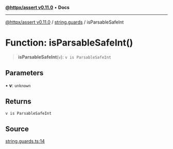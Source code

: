 [**@httpx/assert v0.11.0**](../../README.md) • **Docs**

***

[@httpx/assert v0.11.0](../../README.md) / [string.guards](../README.md) / isParsableSafeInt

# Function: isParsableSafeInt()

> **isParsableSafeInt**(`v`): `v is ParsableSafeInt`

## Parameters

• **v**: `unknown`

## Returns

`v is ParsableSafeInt`

## Source

[string.guards.ts:14](https://github.com/belgattitude/httpx/blob/87fb49862cf7e06acc8e0c35f7b115413ff3c6fe/packages/assert/src/string.guards.ts#L14)
